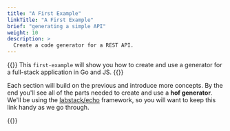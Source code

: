 ```yaml
---
title: "A First Example"
linkTitle: "A First Example"
brief: "generating a simple API"
weight: 10
description: >
  Create a code generator for a REST API.
---
```


{{<lead>}}
This `first-example` will show you how to create and use
a generator for a full-stack application in Go and JS.
{{</lead>}}

Each section will build on the previous
and introduce more concepts.
By the end you'll see all of the parts needed
to create and use a __hof generator__.
We'll be using the [labstack/echo](https://echo.labstack.com/guide/)
framework, so you will want to
keep this link handy as we go through.


{{<childpages childBriefs="true">}}
